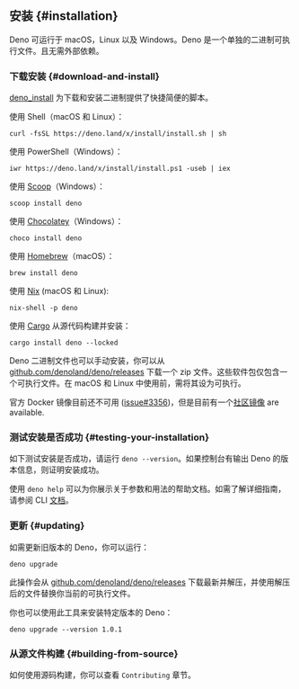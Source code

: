 ## 安装 {#installation}

Deno 可运行于 macOS，Linux 以及 Windows。Deno 是一个单独的二进制可执行文件。且无需外部依赖。

### 下载安装 {#download-and-install}

[deno_install](https://github.com/denoland/deno_install) 为下载和安装二进制提供了快捷简便的脚本。

使用 Shell（macOS 和 Linux）：

```shell
curl -fsSL https://deno.land/x/install/install.sh | sh
```

使用 PowerShell（Windows）：

```shell
iwr https://deno.land/x/install/install.ps1 -useb | iex
```

使用 [Scoop](https://scoop.sh/)（Windows）：

```shell
scoop install deno
```

使用 [Chocolatey](https://chocolatey.org/packages/deno)（Windows）：

```shell
choco install deno
```

使用 [Homebrew](https://formulae.brew.sh/formula/deno)（macOS）：

```shell
brew install deno
```

使用 [Nix](https://nixos.org/download.html) (macOS 和 Linux):

```shell
nix-shell -p deno
```

使用 [Cargo](https://crates.io/crates/deno) 从源代码构建并安装：

```shell
cargo install deno --locked
```

Deno 二进制文件也可以手动安装，你可以从 [github.com/denoland/deno/releases](https://github.com/denoland/deno/releases) 下载一个 zip 文件。这些软件包仅包含一个可执行文件。在 macOS 和 Linux 中使用前，需将其设为可执行。

官方 Docker 镜像目前还不可用 
([issue#3356](https://github.com/denoland/deno/issues/3356))，但是目前有一个[社区镜像](https://github.com/hayd/deno-docker) are available.

### 测试安装是否成功 {#testing-your-installation}

如下测试安装是否成功，请运行 `deno --version`。如果控制台有输出 Deno 的版本信息，则证明安装成功。

使用 `deno help` 可以为你展示关于参数和用法的帮助文档。如需了解详细指南，请参阅 CLI [文档](./command_line_interface.md)。

### 更新 {#updating}

如需更新旧版本的 Deno，你可以运行：

```shell
deno upgrade
```

此操作会从 [github.com/denoland/deno/releases](https://github.com/denoland/deno/releases) 下载最新并解压，并使用解压后的文件替换你当前的可执行文件。

你也可以使用此工具来安装特定版本的 Deno：

```shell
deno upgrade --version 1.0.1
```

### 从源文件构建 {#building-from-source}

如何使用源码构建，你可以查看 `Contributing` 章节。
